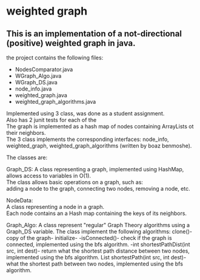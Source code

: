# weighted graph 
## This is an implementation of a not-directional (positive) weighted graph in java.
the project contains the following files:
- NodesComparator.java
- WGraph_Algo.java
- WGraph_DS.java
- node_info.java
- weighted_graph.java
- weighted_graph_algorithms.java





Implemented using 3 class, was done as a student assignment.  
Also has 2 junit tests for each of the   
The graph is implemented as a hash map of nodes containing ArrayLists ot their neighbors.  
The 3 class implements the corresponding interfaces: node_info, weighted_graph,     weighted_graph_algorithms (written by boaz benmoshe).  
 


The classes are:

Graph_DS: A class representing a graph, implemented using HashMap,  
allows access to variables in O(1).  
The class allows basic operations on a graph, such as:   
adding a node to the graph, connecting two nodes, removing a node, etc.  

NodeData:  
A class representing a node in a graph.  
Each node contains an a Hash map containing the keys of its neighbors.  

Graph_Algo: A class represent "regular" Graph Theory algorithms using a Graph_DS variable. The class implement the following algorithms: 
clone()- copy of the graph-
 initialize-
 -isConnected()- check if the graph is connected, implemented using the bfs algorithm.
-int shortestPathDist(int src, int dest)- return what the shortest path distance between two nodes, implemented using the bfs algorithm.
List<Node> shortestPath(int src, int dest)- what the shortest path between two nodes, implemented using the bfs algorithm.

